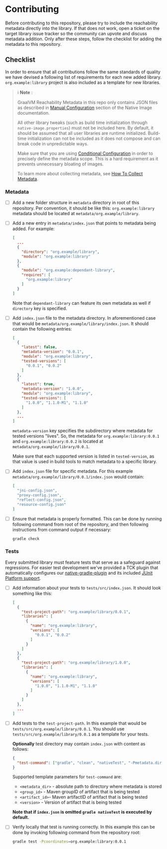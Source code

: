 # Contributing

Before contributing to this repository, please try to include the reachability metadata directly into the library. If that does not work, open a ticket on the target library issue tracker so the community can upvote and discuss metadata addition. Only after these steps, follow the checklist for adding the metadata to this repository.

## Checklist
In order to ensure that all contributions follow the same standards of quality we have devised a following list of requirements for each new added library.
`org.example:library` project is also included as a template for new libraries.

> ℹ️ **Note** :
>
> GraalVM Reachability Metadata in this repo only contains JSON files as described in [Manual Configuration](https://www.graalvm.org/22.0/reference-manual/native-image/Reflection/#manual-configuration) section of the Native Image documentation.
>
>  All other library tweaks (such as build time initialization through `native-image.properties`) must not be included here. By default, it should be assumed that all user libraries are runtime initialized. Build-time initialization can not be included as it does not compose and can break code in unpredictable ways.
>
> Make sure that you are using [Conditional Configuration](https://www.graalvm.org/22.2/reference-manual/native-image/metadata/#specifying-reflection-metadata-in-json) in order to precisely define the metadata scope. This is a hard requirement as it prevents unnecessary bloating of images.
>
> To learn more about collecting metadata, see [How To Collect Metadata](docs/CollectingMetadata.md).
### Metadata
* [ ] Add a new folder structure in `metadata` directory in root of this repository.
Per convention, it should be like this: `org.example:library` metadata should be located at `metadata/org.example/library`.
* [ ] Add a new entry in `metadata/index.json` that points to metadata being added. For example:
    ```json
    [
      ...
      {
        "directory": "org.example/library",
        "module": "org.example:library"
      },
      {
        "module": "org.example:dependant-library",
        "requires": [
          "org.example:library"
        ]
      }
    ]
    ```
    Note that `dependant-library` can feature its own metadata as well if `directory` key is specified.
* [ ] Add `index.json` file to the metadata directory. In aforementioned case that would be `metadata/org.example/library/index.json`.
It should contain the following entries:
    ```json
    [
      {
        "latest": false,
        "metadata-version": "0.0.1",
        "module": "org.example:library",
        "tested-versions": [
          "0.0.1", "0.0.2"
        ]
      },
      {
        "latest": true,
        "metadata-version": "1.0.0",
        "module": "org.example:library",
        "tested-versions": [
          "1.0.0", "1.1.0-M1", "1.1.0"
        ]
      },
      ...
    ]
    ```
    `metadata-version` key specifies the subdirectory where metadata for tested versions "lives".
    So, the metadata for `org.example:library:0.0.1` and `org.example:library:0.0.2` is located at `metadata/org.example/library/0.0.1`.

   Make sure that each supported version is listed in `tested-version`, as that value is used in build tools to match metadata to a specific library.
* [ ] Add `index.json` file for specific metadata. For this example `metadata/org.example/library/0.0.1/index.json` would contain:
  ```json
  [
    "jni-config.json",
    "proxy-config.json",
    "reflect-config.json",
    "resource-config.json"
  ]
  ```
* [ ] Ensure that metadata is properly formatted. This can be done by running following command from root of the repository, and then following instructions from command output if necessary:
  ```bash
  gradle check
  ```

### Tests
Every submitted library must feature tests that serve as a safeguard against regressions.
For easier test development we've provided a TCK plugin that automatically configures our [native-gradle-plugin](https://graalvm.github.io/native-build-tools/latest/gradle-plugin.html)
and its included [JUnit Platform support](https://graalvm.github.io/native-build-tools/latest/gradle-plugin.html#testing-support).

* [ ] Add information about your tests to `tests/src/index.json`. It should look something like this:
  ```json
  [
    {
      "test-project-path": "org.example/library/0.0.1",
      "libraries": [
        {
          "name": "org.example:library",
          "versions": [
            "0.0.1", "0.0.2"
          ]
        }
      ]
    },
    {
      "test-project-path": "org.example/library/1.0.0",
      "libraries": [
        {
          "name": "org.example:library",
          "versions": [
            "1.0.0", "1.1.0-M1", "1.1.0"
          ]
        }
      ]
    },
    ...
  ]
  ```

* [ ] Add tests to the `test-project-path`. In this example that would be `tests/src/org.example/library/0.0.1`.
  You should use `tests/src/org.example/library/0.0.1` as a template for your tests.

  **Optionally** test directory may contain `index.json` with content as follows:
  ```json
  {
    "test-command": ["gradle", "clean", "nativeTest", "-Pmetadata.dir=<metadata_dir>", "-Plibrary.version=<version>"]
  }
  ```
  Supported template parameters for `test-command` are:
  * `<metadata_dir>` - absolute path to directory where metadata is stored
  * `<group_id>` - Maven groupID of artifact that is being tested
  * `<artifact_id>`- Maven artifactID of artifact that is being tested
  * `<version>` - Version of artifact that is being tested

  **Note that if `index.json` is omitted `gradle nativeTest` is executed by default.**

* [ ] Verify locally that test is running correctly. In this example this can be done by invoking following command from the repository root:
  ```bash
  gradle test -Pcoordinates=org.example:library:0.0.1
  ```
